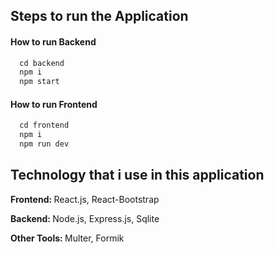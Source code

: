 <h2>Steps to run the Application</h2>

<h4>How to run Backend</h4>

```javascript
  cd backend
  npm i
  npm start
```

<h4>How to run Frontend</h4>

```javascript
  cd frontend
  npm i
  npm run dev
```
<h2>Technology that i use in this application</h2>

<p><b>Frontend: </b>React.js, React-Bootstrap</p>
<p><b>Backend: </b>Node.js, Express.js, Sqlite</p>
<p><b>Other Tools: </b>Multer, Formik</p>
